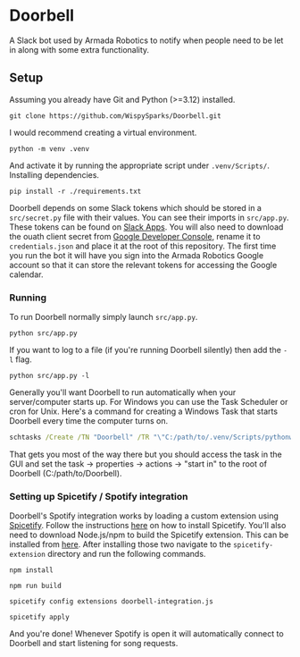 # Doorbell
A Slack bot used by Armada Robotics to notify when people need to be let in along with some extra functionality.

## Setup
Assuming you already have Git and Python (>=3.12) installed.
```
git clone https://github.com/WispySparks/Doorbell.git
```
I would recommend creating a virtual environment.
```
python -m venv .venv
```
And activate it by running the appropriate script under `.venv/Scripts/`. <br>
Installing dependencies. 
```
pip install -r ./requirements.txt
```
Doorbell depends on some Slack tokens which should be stored in a `src/secret.py` file with their values. You can see their imports in `src/app.py`. These tokens can be found on [Slack Apps](https://api.slack.com/apps). You will also need to download the ouath client secret from [Google Developer Console](https://console.cloud.google.com/project), rename it to `credentials.json` and place it at the root of this repository. The first time you run the bot it will have you sign into the Armada Robotics Google account so that it can store the relevant tokens for accessing the Google calendar.

### Running
To run Doorbell normally simply launch `src/app.py`.
```
python src/app.py
```
If you want to log to a file (if you're running Doorbell silently) then add the `-l` flag.
```
python src/app.py -l
```
Generally you'll want Doorbell to run automatically when your server/computer starts up. For Windows you can use the Task Scheduler or cron for Unix. Here's a command for creating a Windows Task that starts Doorbell every time the computer turns on.
```bat
schtasks /Create /TN "Doorbell" /TR "\"C:/path/to/.venv/Scripts/pythonw.exe\" \"C:/path/to/Doorbell/src/app.py\" -l" /SC ONSTART /RU yourusername /RP
```
That gets you most of the way there but you should access the task in the GUI and set the task -> properties -> actions -> "start in" to the root of Doorbell (C:/path/to/Doorbell).

### Setting up Spicetify / Spotify integration
Doorbell's Spotify integration works by loading a custom extension using [Spicetify](https://spicetify.app/).
Follow the instructions [here](https://spicetify.app/docs/getting-started#installation) on how to install Spicetify.
You'll also need to download Node.js/npm to build the Spicetify extension. This can be installed from [here](https://nodejs.org/en/download/prebuilt-installer).
After installing those two navigate to the `spicetify-extension` directory and run the following commands.
```
npm install
```
```
npm run build
```
```
spicetify config extensions doorbell-integration.js 
```
```
spicetify apply
```
And you're done! Whenever Spotify is open it will automatically connect to Doorbell and start listening for song requests.
